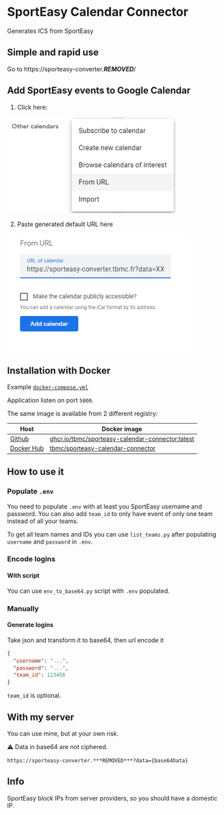 # SportEasy Calendar Connector

Generates ICS from SportEasy

## Simple and rapid use

Go to https://sporteasy-converter.***REMOVED***/

## Add SportEasy events to Google Calendar

1. Click here:

![FromUrl](./docs/fromUrl.png)

2. Paste generated default URL here

![FromUrlPasteHere](./docs/fromUrlPasteUrl.png)

## Installation with Docker

Example [`docker-compose.yml`](./docker-compose.yml)

Application listen on port `5000`.

The same image is available from 2 different registry:

| Host                                                                                                           | Docker image                                                                                             |
|----------------------------------------------------------------------------------------------------------------|----------------------------------------------------------------------------------------------------------|
| [ Github ]( https://github.com/tbmc/sporteasy-calendar-connector/pkgs/container/sporteasy-calendar-connector ) | [ ghcr.io/tbmc/sporteasy-calendar-connector:latest ]( ghcr.io/tbmc/sporteasy-calendar-connector:latest ) |
| [ Docker Hub ]( https://hub.docker.com/r/tbmc/sporteasy-calendar-connector )                                   | [ tbmc/sporteasy-calendar-connector ]( tbmc/sporteasy-calendar-connector:latest )                        |

## How to use it

### Populate ``.env``

You need to populate ``.env`` with at least you SportEasy username and password.
You can also add ``team_id`` to only have event of only one team instead of all your teams.

To get all team names and IDs you can use ``list_teams.py`` after populating `username` and `password` in `.env`.

### Encode logins

#### With script

You can use ``env_to_base64.py`` script with `.env` populated.

### Manually

#### Generate logins

Take json and transform it to base64, then url encode it

```json
{
  "username": "...",
  "password": "...",
  "team_id": 123456
}
```

``team_id`` is optional.

## With my server

You can use mine, but at your own risk.

:warning: Data in base64 are not ciphered.

``
https://sporteasy-converter.***REMOVED***?data={base64Data}
``

## Info

SportEasy block IPs from server providers, so you should have a domestic IP.

